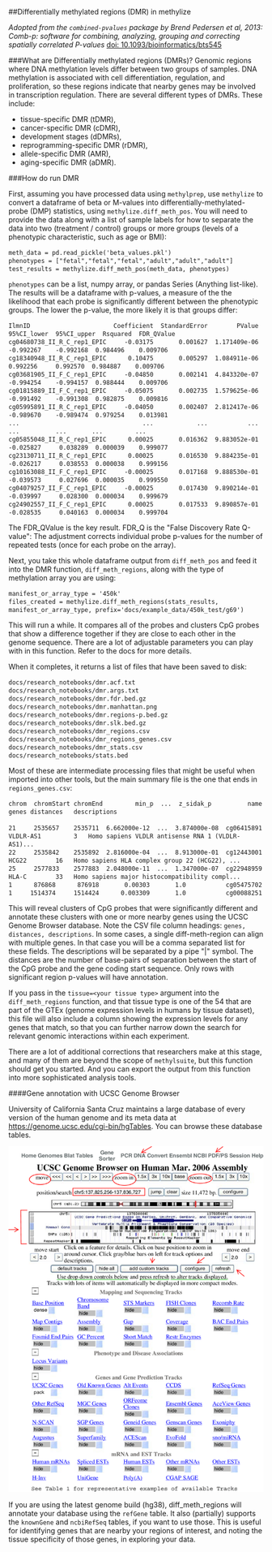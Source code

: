 ##Differentially methylated regions (DMR) in methylize

*Adopted from the `combined-pvalues` package by Brend Pedersen et al, 2013: Comb-p: software for combining, analyzing, grouping and correcting spatially correlated P-values* [doi: 10.1093/bioinformatics/bts545](https://pubmed.ncbi.nlm.nih.gov/22954632/)

###What are Differentially methylated regions (DMRs)?
Genomic regions where DNA methylation levels differ between two groups of samples. DNA methylation is associated with cell differentiation, regulation, and proliferation, so these regions indicate that nearby genes may be involved in transcription regulation. There are several different types of DMRs. These include:

- tissue-specific DMR (tDMR),
- cancer-specific DMR (cDMR),
- development stages (dDMRs),
- reprogramming-specific DMR (rDMR),
- allele-specific DMR (AMR),
- aging-specific DMR (aDMR).

###How do run DMR

First, assuming you have processed data using `methylprep`, use `methylize` to convert a dataframe of beta or M-values into differentially-methylated-probe (DMP) statistics, using `methylize.diff_meth_pos`. You will need to provide the data along with a list of sample labels for how to separate the data into two (treatment / control) groups or more groups (levels of a phenotypic characteristic, such as age or BMI):

```
meth_data = pd.read_pickle('beta_values.pkl')
phenotypes = ["fetal","fetal","fetal","adult","adult","adult"]
test_results = methylize.diff_meth_pos(meth_data, phenotypes)
```

`phenotypes` can be a list, numpy array, or pandas Series (Anything list-like). The results will be a dataframe with p-values, a measure of the the likelihood that each probe is significantly different between the phenotypic groups. The lower the p-value, the more likely it is that groups differ:

```
IlmnID                       Coefficient  StandardError        PValue  95%CI_lower  95%CI_upper  Rsquared  FDR_QValue
cg04680738_II_R_C_rep1_EPIC     -0.03175       0.001627  1.171409e-06    -0.992267    -0.992168  0.984496    0.009706
cg18340948_II_R_C_rep1_EPIC      0.10475       0.005297  1.084911e-06     0.992256     0.992570  0.984887    0.009706
cg03681905_II_F_C_rep1_EPIC     -0.04850       0.002141  4.843320e-07    -0.994254    -0.994157  0.988444    0.009706
cg01815889_II_F_C_rep1_EPIC     -0.05075       0.002735  1.579625e-06    -0.991492    -0.991308  0.982875    0.009816
cg05995891_II_R_C_rep1_EPIC     -0.04050       0.002407  2.812417e-06    -0.989670    -0.989474  0.979254    0.013981
...                                  ...            ...           ...          ...          ...       ...         ...
cg05855048_II_R_C_rep1_EPIC      0.00025       0.016362  9.883052e-01    -0.025827     0.038289  0.000039    0.999077
cg23130711_II_R_C_rep1_EPIC      0.00025       0.016530  9.884235e-01    -0.026217     0.038553  0.000038    0.999156
cg10163088_II_F_C_rep1_EPIC     -0.00025       0.017168  9.888530e-01    -0.039573     0.027696  0.000035    0.999550
cg04079257_II_F_C_rep1_EPIC     -0.00025       0.017430  9.890214e-01    -0.039997     0.028300  0.000034    0.999679
cg24902557_II_F_C_rep1_EPIC      0.00025       0.017533  9.890857e-01    -0.028535     0.040163  0.000034    0.999704
```

The FDR_QValue is the key result. FDR_Q is the "False Discovery Rate Q-value": The adjustment corrects individual probe p-values for the number of repeated tests (once for each probe on the array).

Next, you take this whole dataframe output from `diff_meth_pos` and feed it into the DMR function, `diff_meth_regions`, along with the type of methylation array you are using:

```
manifest_or_array_type = '450k'
files_created = methylize.diff_meth_regions(stats_results, manifest_or_array_type, prefix='docs/example_data/450k_test/g69')
```

This will run a while. It compares all of the probes and clusters CpG probes that show a difference together if they
are close to each other in the genome sequence. There are a lot of adjustable parameters you can play with in
this function. Refer to the docs for more details.

When it completes, it returns a list of files that have been saved to disk:

```
docs/research_notebooks/dmr.acf.txt
docs/research_notebooks/dmr.args.txt
docs/research_notebooks/dmr.fdr.bed.gz
docs/research_notebooks/dmr.manhattan.png
docs/research_notebooks/dmr.regions-p.bed.gz
docs/research_notebooks/dmr.slk.bed.gz
docs/research_notebooks/dmr_regions.csv
docs/research_notebooks/dmr_regions_genes.csv
docs/research_notebooks/dmr_stats.csv
docs/research_notebooks/stats.bed
```

Most of these are intermediate processing files that might be useful when imported into other tools, but the
main summary file is the one that ends in `regions_genes.csv`:

```
chrom  chromStart chromEnd         min_p  ...  z_sidak_p          name      genes distances   descriptions

21     2535657    2535711  6.662000e-12  ...  3.874000e-08  cg06415891  VLDLR-AS1         3   Homo sapiens VLDLR antisense RNA 1 (VLDLR-AS1)...
22     2535842    2535892  2.816000e-04  ...  8.913000e-01  cg12443001      HCG22        16   Homo sapiens HLA complex group 22 (HCG22), ...
25     2577833    2577883  2.048000e-11  ...  1.347000e-07  cg22948959      HLA-C        33   Homo sapiens major histocompatibility compl...
1      876868      876918       0.00303       1.0           cg05475702
1     1514374     1514424      0.003309       1.0           cg00088251
```

This will reveal clusters of CpG probes that were significantly different and annotate these clusters with one or more
nearby genes using the UCSC Genome Browser database. Note the CSV file column headings: `genes, distances, descriptions`. In some cases, a single diff-meth-region can align with multiple genes. In that case you will be a comma separated list for these fields. The descriptions will be separated by a pipe "|" symbol. The distances are the number of base-pairs of separation between the start of the CpG probe and the gene coding start sequence. Only rows with significant region p-values will have annotation.

If you pass in the `tissue=<your tissue type>` argument into the `diff_meth_regions` function, and that tissue type is one of the 54 that are part of the GTEx (genome expression levels in humans by tissue dataset), this file will also include a column showing the expression levels for any genes that match, so that you can further narrow down the search for relevant genomic interactions within each experiment.

There are a lot of additional corrections that researchers make at this stage, and many of them are beyond the scope of `methylsuite`, but this function should get you started. And you can export the output from this function into more sophisticated analysis tools.

####Gene annotation with UCSC Genome Browser

University of California Santa Cruz maintains a large database of every version of the human genome and its meta data at https://genome.ucsc.edu/cgi-bin/hgTables. You can browse these database tables.

![UCSC database](docs/source/Genome-Browser-UCSC-display.png?raw=true)

If you are using the latest genome build (hg38), diff_meth_regions will annotate your database using the `refGene` table. It also (partially) supports the `knownGene` and `ncbiRefSeq` tables, if you want to use those. This is useful for identifying genes that are
nearby your regions of interest, and noting the tissue specificity of those genes, in exploring your data.
